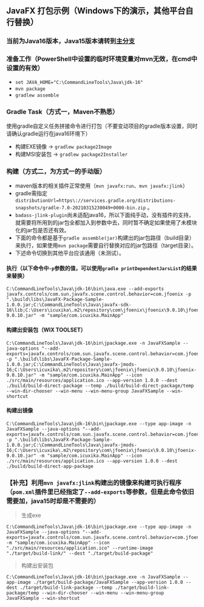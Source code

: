 JavaFX 打包示例（Windows下的演示，其他平台自行替换）
------------------------------------------------------------

### 当前为Java16版本，Java15版本请转到[主分支](https://github.com/icuxika/JavaFX-Package-Sample/tree/master)

### 准备工作（PowerShell中设置的临时环境变量对mvn无效，在cmd中设置的有效）

- ```set JAVA_HOME="C:\CommandLineTools\Java\jdk-16"```
- ```mvn package```
- ```gradlew assemble```

### Gradle Task（方式一，Maven不熟悉）

使用gradle自定义任务拼接命令进行打包（不要变动项目的gradle版本设置，同时请确认gradle运行在java16环境下）

- 构建EXE镜像 -> ```gradlew package2Image```
- 构建MSI安装包 -> ```gradlew package2Installer```

### 构建（方式二，为方式一的手动版）

- maven版本的相关插件正常使用（`mvn javafx:run`、`mvn javafx:jlink`）
- gradle需指定`distributionUrl=https\://services.gradle.org/distributions-snapshots/gradle-7.0-20210315230049+0000-bin.zip`
  。
- `badass-jlink-plugin`尚未适配java16，所以下面纯手动，没有插件的支持，就需要将所用到的jar包全都加入到参数中去，同时暂不确定如果使用了未模块化的jar包是否还有效。
- 下面的命令都是基于`gradle assemble(jar)`构建出的jar包路径（build目录）来执行，如果使用`mvn package`需要自行替换对应的jar包路径（target目录）。
- 下述命令切换到其他平台应该通用（未测试）。

#### 执行（以下命令中`-p`参数的值，可以使用```gradle printDependentJarsList```的结果来替换）

```
C:\CommandLineTools\Java\jdk-16\bin\java.exe --add-exports javafx.controls/com.sun.javafx.scene.control.behavior=com.jfoenix -p ".\build\libs\JavaFX-Package-Sample-1.0.0.jar;C:\CommandLineTools\Java\javafx-sdk-16\lib;C:\Users\icuxika\.m2\repository\com\jfoenix\jfoenix\9.0.10\jfoenix-9.0.10.jar" -m "sample/com.icuxika.MainApp"
```

#### 构建出安装包（WIX TOOLSET）

```
C:\CommandLineTools\Java\jdk-16\bin\jpackage.exe -n JavaFXSample --java-options "--add-exports=javafx.controls/com.sun.javafx.scene.control.behavior=com.jfoenix" -p ".\build\libs\JavaFX-Package-Sample-1.0.0.jar;C:\CommandLineTools\Java\javafx-jmods-16;C:\Users\icuxika\.m2\repository\com\jfoenix\jfoenix\9.0.10\jfoenix-9.0.10.jar" -m "sample/com.icuxika.MainApp" --icon ./src/main/resources/application.ico --app-version 1.0.0 --dest ./build/build-direct-package --temp ./build/build-direct-package/temp --win-dir-chooser --win-menu --win-menu-group JavaFXSample --win-shortcut
```

#### 构建出镜像

```
C:\CommandLineTools\Java\jdk-16\bin\jpackage.exe --type app-image -n JavaFXSample --java-options "--add-exports=javafx.controls/com.sun.javafx.scene.control.behavior=com.jfoenix" -p ".\build\libs\JavaFX-Package-Sample-1.0.0.jar;C:\CommandLineTools\Java\javafx-jmods-16;C:\Users\icuxika\.m2\repository\com\jfoenix\jfoenix\9.0.10\jfoenix-9.0.10.jar" -m "sample/com.icuxika.MainApp" --icon ./src/main/resources/application.ico --app-version 1.0.0 --dest ./build/build-direct-app-package
```

### 【补充】利用`mvn javafx:jlink`构建出的镜像来构建可执行程序（`pom.xml`插件里已经指定了`--add-exports`等参数，但是此命令依旧需要加，java15时却是不需要的）

> 生成exe

```
C:\CommandLineTools\Java\jdk-16\bin\jpackage.exe --type app-image -n JavaFXSample --java-options "--add-exports=javafx.controls/com.sun.javafx.scene.control.behavior=com.jfoenix" -m "sample/com.icuxika.MainApp" --icon "./src/main/resources/application.ico" --runtime-image "./target/build-link/" --dest "./target/build-package"
```

> 构建出安装包

```
C:\CommandLineTools\Java\jdk-16\bin\jpackage.exe -n JavaFXSample --app-image ./target/build-package/JavaFXSample --app-version 1.0.0 --dest ./target/build-link-package --temp ./target/build-link-package/temp --win-dir-chooser --win-menu --win-menu-group JavaFXSample --win-shortcut
```


